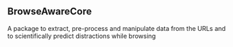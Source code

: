 ## BrowseAwareCore

A package to extract, pre-process and manipulate data from the URLs and to scientifically predict distractions while browsing